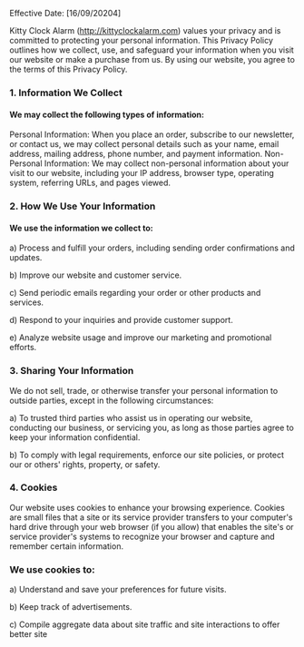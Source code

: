 Effective Date: [16/09/20204]

Kitty Clock Alarm (http://kittyclockalarm.com) values your privacy and is committed to protecting your personal information. This Privacy Policy outlines how we collect, use, and safeguard your information when you visit our website or make a purchase from us. By using our website, you agree to the terms of this Privacy Policy.

### 1. Information We Collect

#### We may collect the following types of information:

Personal Information: When you place an order, subscribe to our newsletter, or contact us, we may collect personal details such as your name, email address, mailing address, phone number, and payment information.
Non-Personal Information: We may collect non-personal information about your visit to our website, including your IP address, browser type, operating system, referring URLs, and pages viewed.

### 2. How We Use Your Information

#### We use the information we collect to:

a) Process and fulfill your orders, including sending order confirmations and updates.

b) Improve our website and customer service.

c) Send periodic emails regarding your order or other products and services.

d) Respond to your inquiries and provide customer support.

e) Analyze website usage and improve our marketing and promotional efforts.


### 3. Sharing Your Information

We do not sell, trade, or otherwise transfer your personal information to outside parties, except in the following circumstances:

a) To trusted third parties who assist us in operating our website, conducting our business, or servicing you, as long as those parties agree to keep your information confidential.

b) To comply with legal requirements, enforce our site policies, or protect our or others' rights, property, or safety.

### 4. Cookies

Our website uses cookies to enhance your browsing experience. Cookies are small files that a site or its service provider transfers to your computer's hard drive through your web browser (if you allow) that enables the site's or service provider's systems to recognize your browser and capture and remember certain information.

### We use cookies to:
a) Understand and save your preferences for future visits.

b) Keep track of advertisements.

c) Compile aggregate data about site traffic and site interactions to offer better site

